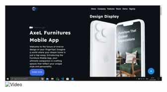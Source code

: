 ![image](src/assets/images/Capture.png)
![Video](https://jklujaipur-my.sharepoint.com/:v:/g/personal/kanishktiwari_jklu_edu_in/EYNKRXS6NsJIv7VuKKZsHKsBcRt9_VGv3WLTS6Lk4F_8uA?nav=eyJyZWZlcnJhbEluZm8iOnsicmVmZXJyYWxBcHAiOiJPbmVEcml2ZUZvckJ1c2luZXNzIiwicmVmZXJyYWxBcHBQbGF0Zm9ybSI6IldlYiIsInJlZmVycmFsTW9kZSI6InZpZXciLCJyZWZlcnJhbFZpZXciOiJNeUZpbGVzTGlua0NvcHkifX0&e=ZFwMHs)